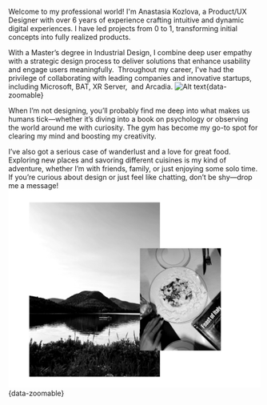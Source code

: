 Welcome to my professional world! I'm Anastasia Kozlova, a Product/UX Designer with over 6 years of experience crafting intuitive and dynamic  digital experiences. I have led projects from 0 to 1, transforming initial  concepts into fully realized products.   

With a Master’s degree in Industrial Design, I combine deep user empathy  with a strategic design process to deliver solutions that enhance usability  and engage users meaningfully.  Throughout my career, I've had the privilege of collaborating with leading companies and innovative startups, including Microsoft, BAT, XR Server,  and Arcadia.
![Alt text](..docs/images/about-me.png){data-zoomable}


When I’m not designing, you’ll probably find me deep into what makes us humans tick—whether it’s diving into a book on psychology or observing the world around me with curiosity. The gym has become my go-to spot for clearing my mind and boosting my creativity. 

I’ve also got a serious case of wanderlust and a love for great food. Exploring new places and savoring different cuisines is my kind of adventure, whether I’m with friends, family, or just enjoying some solo time. If you’re curious about design or just feel like chatting, don’t be shy—drop me a message!
![Alt text](../docs/images/about-hobbies.png){data-zoomable}
